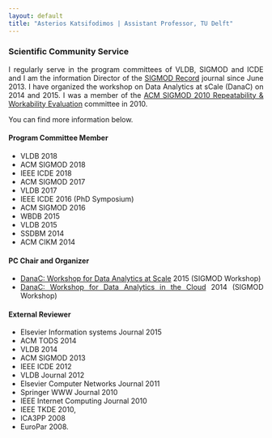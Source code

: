 ```yaml
---
layout: default
title: "Asterios Katsifodimos | Assistant Professor, TU Delft"
---
```


<div id="service" class="row">
<div  style="text-align: justify;" class="col-sm-12">
<h3>Scientific Community Service</h3>

<section markdown="1">


I regularly serve in the program committees of VLDB, SIGMOD and ICDE and I am the information Director of the <a href="http://www.sigmod.org/publications/sigmod-record/">SIGMOD Record</a> journal since June 2013. I have organized the workshop on Data Analytics at sCale (DanaC) on 2014 and 2015. I was a member of the <a href="http://event.cwi.nl/SIGMOD-RWE/2010/">ACM SIGMOD 2010 Repeatability &amp; Workability Evaluation</a> committee in 2010. 

You can find more information below.


#### Program Committee Member

- VLDB 2018 
- ACM SIGMOD 2018 
- IEEE ICDE 2018 
- ACM SIGMOD 2017  
- VLDB 2017
- IEEE ICDE 2016 (PhD Symposium)
- ACM SIGMOD 2016
- WBDB 2015
- VLDB 2015
- SSDBM 2014
- ACM CIKM 2014
  
#### PC Chair and Organizer
- <a href="http://danac.org">DanaC: Workshop for Data Analytics at Scale</a> 2015 (SIGMOD Workshop)
- <a href="http://www.sigmod2014.org/danac/">DanaC: Workshop for Data Analytics in the Cloud</a> 2014 (SIGMOD Workshop)


#### External Reviewer

- Elsevier Information systems Journal 2015
- ACM TODS 2014
- VLDB 2014 
- ACM SIGMOD 2013 
- IEEE ICDE 2012 
- VLDB Journal 2012
- Elsevier Computer Networks Journal 2011 
- Springer WWW Journal 2010
- IEEE Internet Computing Journal 2010
- IEEE TKDE 2010, 
- ICA3PP 2008
- EuroPar 2008.
</section>

</div>
</div>